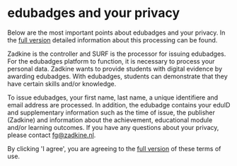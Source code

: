 # edubadges and your privacy

Below are the most important points about edubadges and your privacy. In the [full version](https://raw.githubusercontent.com/edubadges/privacy/master/mbo/zadkine/edubadges-formal-text-en.md) detailed information about this processing can be found.

Zadkine is the controller and SURF is the processor for issuing edubadges. For the edubadges platform to function, it is necessary to process your personal data. Zadkine wants to provide students with digital evidence by awarding edubadges. With edubadges, students can demonstrate that they have certain skills and/or knowledge.

To issue edubadges, your first name, last name, a unique identifiere and email address are processed. In addition, the edubadge contains your eduID and supplementary information such as the time of issue, the publisher (Zadkine) and information about the achievement, educational module and/or learning outcomes. If you have any questions about your privacy, please contact [fg@zadkine.nl](mailto:fg@zadkine.nl). 

By clicking 'I agree', you are agreeing to the [full version](https://raw.githubusercontent.com/edubadges/privacy/master/mbo/zadkine/edubadges-formal-text-en.md) of these terms of use.
